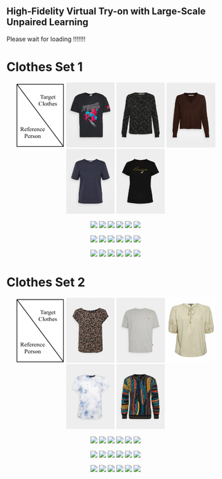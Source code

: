 ## High-Fidelity Virtual Try-on with Large-Scale Unpaired Learning
Please wait for loading !!!!!!!

# Clothes Set 1

<p align="middle">
  <img src="/video_table.jpg" height="150" />
  <img src="/cloth_images/5000012.png" height="150" /> 
  <img src="/cloth_images/5000015.png" height="150" />
    <img src="/cloth_images/5000053.png" height="150" /> 
  <img src="/cloth_images/5000139.png" height="150" />
      <img src="/cloth_images/5000220.png" height="150" /> 
</p>

<p align="middle">
  <img src="/origin1.gif" height="150" />
  <img src="/output_gif1/5000012.gif" height="150" /> 
  <img src="/output_gif1/5000015.gif" height="150" />
    <img src="/output_gif1/5000053.gif" height="150" /> 
  <img src="/output_gif1/5000139.gif" height="150" />
      <img src="/output_gif1/5000220.gif" height="150" /> 
</p>


<p align="middle">
  <img src="/origin2.gif" height="150" />
  <img src="/output_gif2/5000012.gif" height="150" /> 
  <img src="/output_gif2/5000015.gif" height="150" />
    <img src="/output_gif2/5000053.gif" height="150" /> 
  <img src="/output_gif2/5000139.gif" height="150" />
      <img src="/output_gif2/5000220.gif" height="150" /> 
</p>


<p align="middle">
  <img src="/origin4.gif" height="150" />
  <img src="/output_gif4/5000012.gif" height="150" /> 
  <img src="/output_gif4/5000015.gif" height="150" />
    <img src="/output_gif4/5000053.gif" height="150" /> 
  <img src="/output_gif4/5000139.gif" height="150" />
      <img src="/output_gif4/5000220.gif" height="150" /> 
</p>

# Clothes Set 2

<p align="middle">
  <img src="/video_table.jpg" height="150" />
  <img src="/cloth_images/5000248.png" height="150" /> 
  <img src="/cloth_images/5000268.png" height="150" />
    <img src="/cloth_images/5000269.png" height="150" /> 
  <img src="/cloth_images/5000300.png" height="150" />
      <img src="/cloth_images/5005035.png" height="150" /> 
</p>

<p align="middle">
  <img src="/origin1.gif" height="150" />
  <img src="/output_gif1/5000248.gif" height="150" /> 
  <img src="/output_gif1/5000268.gif" height="150" />
    <img src="/output_gif1/5000269.gif" height="150" /> 
  <img src="/output_gif1/5000300.gif" height="150" />
      <img src="/output_gif1/5005035.gif" height="150" /> 
</p>

<p align="middle">
  <img src="/origin2.gif" height="150" />
  <img src="/output_gif2/5000248_crop.gif" height="150" /> 
  <img src="/output_gif2/5000268.gif" height="150" />
    <img src="/output_gif2/5000269.gif" height="150" /> 
  <img src="/output_gif2/5000300.gif" height="150" />
      <img src="/output_gif2/5005035_crop.gif" height="150" /> 
</p>

<p align="middle">
  <img src="/origin4.gif" height="150" />
  <img src="/output_gif4/5000248_crop.gif" height="150" /> 
  <img src="/output_gif4/5000268.gif" height="150" />
    <img src="/output_gif4/5000269.gif" height="150" /> 
  <img src="/output_gif4/5000300.gif" height="150" />
      <img src="/output_gif4/5005035_crop.gif" height="150" /> 
</p>


